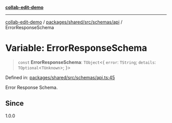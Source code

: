 [**collab-edit-demo**](../../../../../../README.md)

***

[collab-edit-demo](../../../../../../README.md) / [packages/shared/src/schemas/api](../README.md) / ErrorResponseSchema

# Variable: ErrorResponseSchema

> `const` **ErrorResponseSchema**: `TObject`\<\{ `error`: `TString`; `details`: `TOptional`\<`TUnknown`\>; \}\>

Defined in: [packages/shared/src/schemas/api.ts:45](https://github.com/austyle-io/pub-sub-demo/blob/00b2f1e9b947d5e964db5c3be9502513c4374263/packages/shared/src/schemas/api.ts#L45)

Error Response Schema.

## Since

1.0.0
